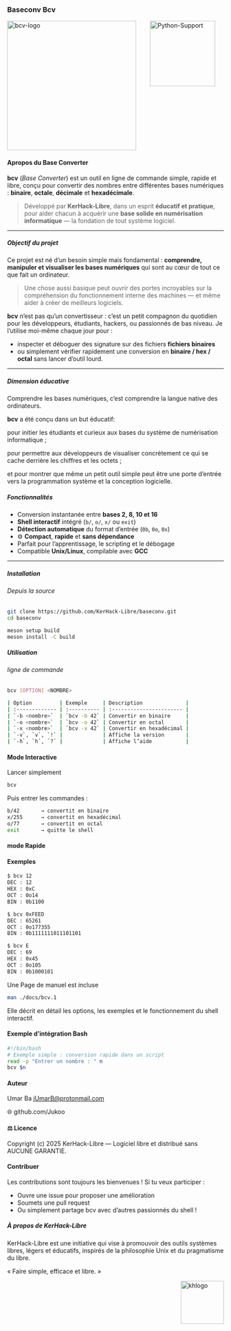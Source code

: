 ### Baseconv  Bcv  
<img src="./assets/logo/bcvlogo.png" width="300"  alt="bcv-logo" align="center"/>   

<img src="https://img.shields.io/badge/With%20Python%20Support-yellow?style=for-the-badge&logo=python" width="152"  height="" alt="Python-Support" style="margin-right:20px"  align="right"/>


#### Apropos du Base Converter 

**bcv** (*Base Converter*) est un outil en ligne de commande simple, rapide et libre, conçu pour convertir des nombres entre différentes bases numériques : **binaire**, **octale**, **décimale** et **hexadécimale**.

> Développé par **KerHack-Libre**, dans un esprit **éducatif et pratique**, pour aider chacun à acquérir une **base solide en numérisation informatique** — la fondation de tout système logiciel.

---

##### Objectif du projet

Ce projet est né d’un besoin simple mais fondamental :
**comprendre, manipuler et visualiser les bases numériques** qui sont au cœur de tout ce que fait un ordinateur.

> Une chose aussi basique peut ouvrir des portes incroyables sur la compréhension du fonctionnement interne des machines — et même aider à créer de meilleurs logiciels.

**bcv** n’est pas qu’un convertisseur :
c’est un petit compagnon du quotidien pour les développeurs, étudiants, hackers, ou passionnés de bas niveau.
Je l’utilise moi-même chaque jour pour :
- inspecter et déboguer  des  signature sur des fichiers **fichiers binaires**
- ou simplement vérifier rapidement une conversion en **binaire / hex / octal** sans lancer d’outil lourd.

--- 

##### Dimension éducative

Comprendre les bases numériques, c’est comprendre la langue native des ordinateurs.

**bcv** a été conçu dans un but éducatif: 

pour initier les étudiants et curieux aux bases du système de numérisation informatique ;

pour permettre aux développeurs de visualiser concrètement ce qui se cache derrière les chiffres et les octets ;

et pour montrer que même un petit outil simple peut être une porte d’entrée vers la programmation système et la conception logicielle.

##### Fonctionnalités

- Conversion instantanée entre **bases 2, 8, 10 et 16**
- **Shell interactif** intégré (`b/`, `o/`, `x/` ou `exit`)
- **Détection automatique** du format d’entrée (`0b`, `0o`, `0x`)
- ⚙️ **Compact**, **rapide** et **sans dépendance**
- Parfait pour l’apprentissage, le scripting et le débogage
- Compatible **Unix/Linux**, compilable avec **GCC**
---

##### Installation

######  Depuis la source

```bash
git clone https://github.com/KerHack-Libre/baseconv.git
cd baseconv

meson setup build 
meson install -C build
``` 


##### Utilisation 
###### ligne de commande 

```bash
bcv [OPTION] <NOMBRE> 

| Option         | Exemple     | Description              |
| :------------- | :---------- | :----------------------- |
| `-b <nombre>`  | `bcv -b 42` | Convertir en binaire     |
| `-o <nombre>`  | `bcv -o 42` | Convertir en octal       |
| `-x <nombre>`  | `bcv -x 42` | Convertir en hexadécimal |
| `-v`, `v`, `!` |             | Affiche la version       |
| `-h`, `h`, `?` |             | Affiche l’aide           |

``` 

#### Mode Interactive 

Lancer simplement 
```bash 
bcv  
```
Puis entrer les commandes : 

```bash 
b/42       → convertit en binaire
x/255      → convertit en hexadécimal
o/77       → convertit en octal
exit       → quitte le shell
```

#### mode Rapide 

#### Exemples 

```bash 
$ bcv 12
DEC : 12
HEX : 0xC
OCT : 0o14
BIN : 0b1100

$ bcv 0xFEED
DEC : 65261
OCT : 0o177355
BIN : 0b1111111011101101

$ bcv E
DEC : 69
HEX : 0x45
OCT : 0o105
BIN : 0b1000101

```

Une Page de manuel est incluse 

```bash  
man ./docs/bcv.1
```
Elle décrit en détail les options, les exemples et le fonctionnement du shell interactif. 

#### Exemple d’intégration Bash

```bash 
#!/bin/bash
# Exemple simple : conversion rapide dans un script
read -p "Entrer un nombre : " n
bcv $n
```

#### Auteur
Umar Ba
jUmarB@protonmail.com

🌐 github.com/Jukoo

#### ⚖️ Licence

Copyright (c) 2025
KerHack-Libre — Logiciel libre et distribué sans AUCUNE GARANTIE.

#### Contribuer

Les contributions sont toujours les bienvenues !
Si tu veux participer :

* Ouvre une issue pour proposer une amélioration
* Soumets une pull request
* Ou simplement partage bcv avec d’autres passionnés du shell !

#####  À propos de KerHack-Libre

KerHack-Libre est une initiative qui vise à promouvoir des outils systèmes libres, légers et éducatifs,
inspirés de la philosophie Unix et du pragmatisme du libre.

« Faire simple, efficace et libre. »

<img src="asserts/logo/khl1.png" width="100"  height="" alt="khlogo"  align="right"/>

